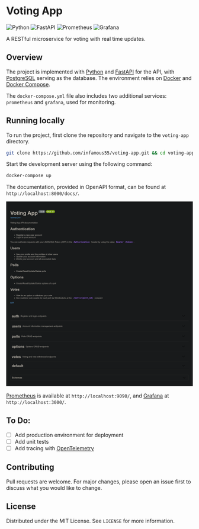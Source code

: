 # Voting App

![Python](https://img.shields.io/badge/python-3670A0?style=for-the-badge&logo=python&logoColor=ffdd54)
![FastAPI](https://img.shields.io/badge/FastAPI-005571?style=for-the-badge&logo=fastapi)
![Prometheus](https://img.shields.io/badge/Prometheus-E6522C?style=for-the-badge&logo=Prometheus&logoColor=white)
![Grafana](https://img.shields.io/badge/grafana-%23F46800.svg?style=for-the-badge&logo=grafana&logoColor=white)

A RESTful microservice for voting with real time updates.

## Overview

The project is implemented with [Python](https://www.python.org/) and [FastAPI](https://fastapi.tiangolo.com/) for the API, with [PostgreSQL](https://www.postgresql.org/) serving as the database. The environment relies on [Docker](https://www.docker.com/) and [Docker Compose](https://docs.docker.com/compose/).

The `docker-compose.yml` file also includes two additional services: `prometheus` and `grafana`, used for monitoring.

## Running locally

To run the project, first clone the repository and navigate to the `voting-app` directory.

```sh
git clone https://github.com/infamous55/voting-app.git && cd voting-app
```

Start the development server using the following command:

```sh
docker-compose up
```

The documentation, provided in OpenAPI format, can be found at `http://localhost:8000/docs/`.

![Screenshot of the documentation](./assets/screenshot.png)

[Prometheus](https://prometheus.io/) is available at `http://localhost:9090/`, and [Grafana](https://grafana.com) at `http://localhost:3000/`.

## To Do:

- [ ] Add production environment for deployment
- [ ] Add unit tests
- [ ] Add tracing with [OpenTelemetry](https://opentelemetry.io/)

## Contributing

Pull requests are welcome. For major changes, please open an issue first to discuss what you would like to change.

## License

Distributed under the MIT License. See `LICENSE` for more information.
